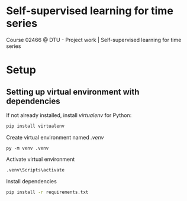 # Self-supervised learning for time series
Course 02466 @ DTU - Project work | Self-supervised learning for time series


# Setup
## Setting up virtual environment with dependencies

If not already installed, install *virtualenv* for Python:
```bash
pip install virtualenv
```

Create virtual environment named *.venv*
```
py -m venv .venv
```

Activate virtual environment
```bash
.venv\Scripts\activate
```

Install dependencies
```bash
pip install -r requirements.txt
```